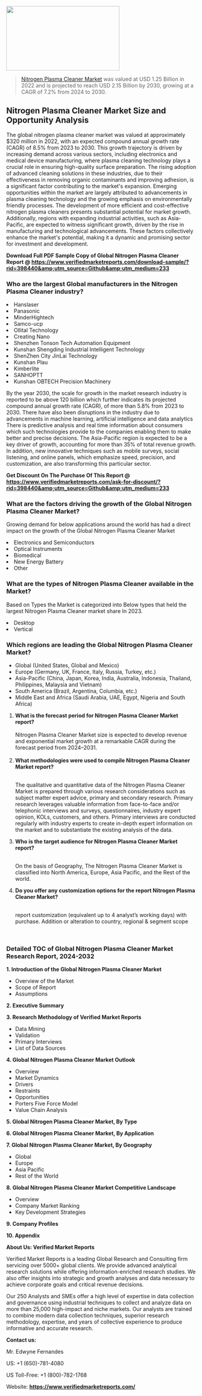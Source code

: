 <img src="https://ffe5etoiles.com/wp-content/uploads/2024/12/MST1-300x171.png" alt="" width="300" height="171" class="alignnone size-medium wp-image-20088" /><blockquote><p><p><a href="https://www.verifiedmarketreports.com/download-sample/?rid=398440&utm_source=Github&utm_medium=233" target="_blank">Nitrogen Plasma Cleaner Market</a> was valued at USD 1.25 Billion in 2022 and is projected to reach USD 2.15 Billion by 2030, growing at a CAGR of 7.2% from 2024 to 2030.</p></blockquote><p><h2>Nitrogen Plasma Cleaner Market Size and Opportunity Analysis</h2>The global nitrogen plasma cleaner market was valued at approximately $320 million in 2022, with an expected compound annual growth rate (CAGR) of 8.5% from 2023 to 2030. This growth trajectory is driven by increasing demand across various sectors, including electronics and medical device manufacturing, where plasma cleaning technology plays a crucial role in ensuring high-quality surface preparation. The rising adoption of advanced cleaning solutions in these industries, due to their effectiveness in removing organic contaminants and improving adhesion, is a significant factor contributing to the market's expansion. Emerging opportunities within the market are largely attributed to advancements in plasma cleaning technology and the growing emphasis on environmentally friendly processes. The development of more efficient and cost-effective nitrogen plasma cleaners presents substantial potential for market growth. Additionally, regions with expanding industrial activities, such as Asia-Pacific, are expected to witness significant growth, driven by the rise in manufacturing and technological advancements. These factors collectively enhance the market's potential, making it a dynamic and promising sector for investment and development.</p><p class=""><strong>Download Full PDF Sample Copy of Global Nitrogen Plasma Cleaner Report @ <a href="https://www.verifiedmarketreports.com/download-sample/?rid=398440&amp;utm_source=Github&amp;utm_medium=233" target="_blank">https://www.verifiedmarketreports.com/download-sample/?rid=398440&amp;utm_source=Github&amp;utm_medium=233</a></strong></p><h3 id="" class="">Who are the largest Global manufacturers in the Nitrogen Plasma Cleaner industry?</h3><p><li>Hanslaser</li><li> Panasonic</li><li> MinderHightech</li><li> Samco-ucp</li><li> Ollital Technology</li><li> Creating Nano</li><li> Shenzhen Tonson Tech Automation Equipment</li><li> Kunshan Shengding Industrial Intelligent Technology</li><li> ShenZhen City JinLai Technology</li><li> Kunshan Plau</li><li> Kimberlite</li><li> SANHOPTT</li><li> Kunshan OBTECH Precision Machinery</li></p><div class=""><div class="" dir="" data-message-author-role="" data-message-id="" data-message-model-slug=""><div class=""><div class=""><div class=""><div class="" dir="" data-message-author-role="" data-message-id="" data-message-model-slug=""><div class=""><div class=""><p>By the year 2030, the scale for growth in the market research industry is reported to be above 120 billion which further indicates its projected compound annual growth rate (CAGR), of more than 5.8% from 2023 to 2030. There have also been disruptions in the industry due to advancements in machine learning, artificial intelligence and data analytics There is predictive analysis and real time information about consumers which such technologies provide to the companies enabling them to make better and precise decisions. The Asia-Pacific region is expected to be a key driver of growth, accounting for more than 35% of total revenue growth. In addition, new innovative techniques such as mobile surveys, social listening, and online panels, which emphasize speed, precision, and customization, are also transforming this particular sector.</p><p><strong>Get Discount On The Purchase Of This Report @&nbsp; <a href="https://www.verifiedmarketreports.com/ask-for-discount/?rid=398440&amp;utm_source=Github&amp;utm_medium=233" target="_blank">https://www.verifiedmarketreports.com/ask-for-discount/?rid=398440&amp;utm_source=Github&amp;utm_medium=233</a></strong></p></div></div></div></div></div></div></div></div><h3 id="" class="">What are the factors driving the growth of the Global Nitrogen Plasma Cleaner Market?</h3><p id="" class="">Growing demand for below applications around the world has had a direct impact on the growth of the Global Nitrogen Plasma Cleaner Market</p><p id="" class=""><li>Electronics and Semiconductors</li><li> Optical Instruments</li><li> Biomedical</li><li> New Energy Battery</li><li> Other</li></p><h3 id="" class="">What are the types of Nitrogen Plasma Cleaner available in the Market?</h3><p id="" class="">Based on Types the Market is categorized into Below types that held the largest Nitrogen Plasma Cleaner market share In 2023.</p><p id="" class=""><li>Desktop</li><li> Vertical</li></p><h3 id="" class="">Which regions are leading the Global Nitrogen Plasma Cleaner Market?</h3><ul><li>Global (United States, Global and Mexico)</li><li>Europe (Germany, UK, France, Italy, Russia, Turkey, etc.)</li><li>Asia-Pacific (China, Japan, Korea, India, Australia, Indonesia, Thailand, Philippines, Malaysia and Vietnam)</li><li>South America (Brazil, Argentina, Columbia, etc.)</li><li>Middle East and Africa (Saudi Arabia, UAE, Egypt, Nigeria and South Africa)</li></ul><p><ol><li><strong>What is the forecast period for Nitrogen Plasma Cleaner Market report?<br /></strong><br /><span data-sheets-root="1" data-sheets-value="{&quot;1&quot;:2,&quot;2&quot;:&quot;XXXX size is expected to develop revenue and exponential market growth at a remarkable CAGR during the forecast period from 2024&ndash;2030.&quot;}" data-sheets-userformat="{&quot;2&quot;:12674,&quot;4&quot;:{&quot;1&quot;:2,&quot;2&quot;:16776960},&quot;10&quot;:2,&quot;11&quot;:0,&quot;15&quot;:&quot;Arial&quot;,&quot;16&quot;:12}">Nitrogen Plasma Cleaner Market size is expected to develop revenue and exponential market growth at a remarkable CAGR during the forecast period from 2024&ndash;2031.</span><br /><br /></li><li><strong>What methodologies were used to compile Nitrogen Plasma Cleaner Market report?<br /><br /></strong><p>The qualitative and quantitative data of the&nbsp;Nitrogen Plasma Cleaner Market is prepared through various research considerations such as subject matter expert advice, primary and secondary research. Primary research leverages valuable information from face-to-face and/or telephonic interviews and surveys, questionnaires, industry expert opinion, KOLs, customers, and others. Primary interviews are conducted regularly with industry experts to create in-depth expert information on the market and to substantiate the existing analysis of the data.&nbsp;</p></li><li><strong>Who is the target audience for Nitrogen Plasma Cleaner Market report?<br /><br /></strong><p>On the basis of Geography, The&nbsp;Nitrogen Plasma Cleaner Market is classified into North America, Europe, Asia Pacific, and the Rest of the world.</p></li><li><strong>Do you offer any customization options for the report Nitrogen Plasma Cleaner Market?<br /><br /></strong><p>report customization (equivalent up to 4 analyst&rsquo;s working days) with purchase. Addition or alteration to country, regional &amp; segment scope</p><p>&nbsp;</p></li></ol></p><h3 id="" class="">Detailed TOC of Global Nitrogen Plasma Cleaner Market Research Report, 2024-2032</h3><p id="" class=""><strong>1. Introduction of the Global Nitrogen Plasma Cleaner Market</strong></p><ul><li>Overview of the Market</li><li>Scope of Report</li><li>Assumptions</li></ul><p id="" class=""><strong>2. Executive Summary</strong></p><p id="" class=""><strong>3. Research Methodology of&nbsp;Verified Market Reports</strong></p><ul><li>Data Mining</li><li>Validation</li><li>Primary Interviews</li><li>List of Data Sources</li></ul><p id="" class=""><strong>4. Global Nitrogen Plasma Cleaner Market Outlook</strong></p><ul><li>Overview</li><li>Market Dynamics</li><li>Drivers</li><li>Restraints</li><li>Opportunities</li><li>Porters Five Force Model</li><li>Value Chain Analysis</li></ul><p id="" class=""><strong>5. Global Nitrogen Plasma Cleaner Market, By&nbsp;Type</strong></p><p id="" class=""><strong>6. Global Nitrogen Plasma Cleaner Market, By Application</strong></p><p id="" class=""><strong>7. Global Nitrogen Plasma Cleaner Market, By Geography</strong></p><ul><li>Global</li><li>Europe</li><li>Asia Pacific</li><li>Rest of the World</li></ul><p id="" class=""><strong>8. Global Nitrogen Plasma Cleaner Market Competitive Landscape</strong></p><ul><li>Overview</li><li>Company Market Ranking</li><li>Key Development Strategies</li></ul><p id="" class=""><strong>9. Company Profiles</strong></p><p id="" class=""><strong>10. Appendix</strong></p><p id="" class=""><strong>About Us: Verified Market Reports</strong></p><p id="" class="">Verified Market Reports is a leading Global Research and Consulting firm servicing over 5000+ global clients. We provide advanced analytical research solutions while offering information-enriched research studies. We also offer insights into strategic and growth analyses and data necessary to achieve corporate goals and critical revenue decisions.</p><p id="" class="">Our 250 Analysts and SMEs offer a high level of expertise in data collection and governance using industrial techniques to collect and analyze data on more than 25,000 high-impact and niche markets. Our analysts are trained to combine modern data collection techniques, superior research methodology, expertise, and years of collective experience to produce informative and accurate research.</p><p id="" class=""><strong>Contact us:</strong></p><p id="" class="">Mr. Edwyne Fernandes</p><p id="" class="">US: +1 (650)-781-4080</p><p id="" class="">US Toll-Free: +1 (800)-782-1768</p><p id="" class="">Website: <a target="" data-test-app-aware-link=""><strong>https://www.verifiedmarketreports.com/</strong></a></p>
